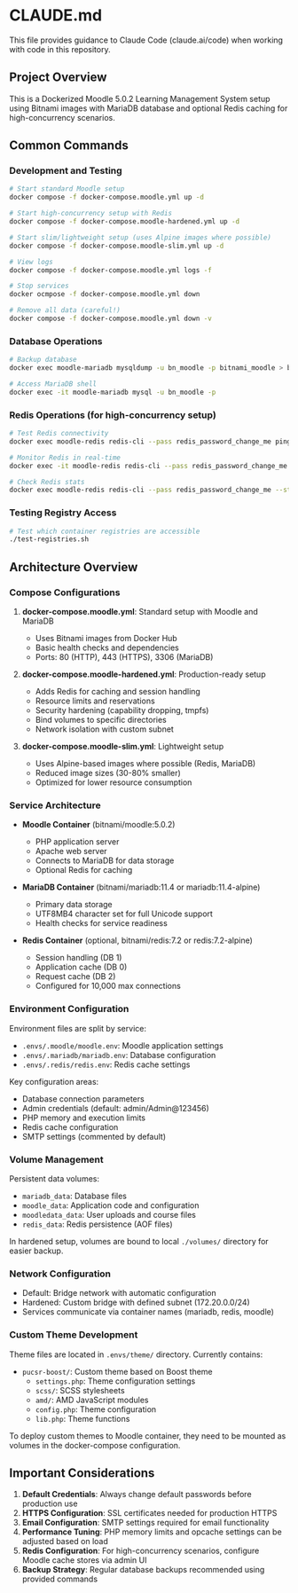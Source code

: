 # CLAUDE.md

This file provides guidance to Claude Code (claude.ai/code) when working with code in this repository.

## Project Overview

This is a Dockerized Moodle 5.0.2 Learning Management System setup using Bitnami images with MariaDB database and optional Redis caching for high-concurrency scenarios.

## Common Commands

### Development and Testing

```bash
# Start standard Moodle setup
docker compose -f docker-compose.moodle.yml up -d

# Start high-concurrency setup with Redis
docker compose -f docker-compose.moodle-hardened.yml up -d

# Start slim/lightweight setup (uses Alpine images where possible)
docker compose -f docker-compose.moodle-slim.yml up -d

# View logs
docker compose -f docker-compose.moodle.yml logs -f

# Stop services
docker ocmpose -f docker-compose.moodle.yml down

# Remove all data (careful!)
docker compose -f docker-compose.moodle.yml down -v
```

### Database Operations

```bash
# Backup database
docker exec moodle-mariadb mysqldump -u bn_moodle -p bitnami_moodle > backup.sql

# Access MariaDB shell
docker exec -it moodle-mariadb mysql -u bn_moodle -p
```

### Redis Operations (for high-concurrency setup)

```bash
# Test Redis connectivity
docker exec moodle-redis redis-cli --pass redis_password_change_me ping

# Monitor Redis in real-time
docker exec -it moodle-redis redis-cli --pass redis_password_change_me monitor

# Check Redis stats
docker exec moodle-redis redis-cli --pass redis_password_change_me --stat
```

### Testing Registry Access

```bash
# Test which container registries are accessible
./test-registries.sh
```

## Architecture Overview

### Compose Configurations

1. **docker-compose.moodle.yml**: Standard setup with Moodle and MariaDB
   - Uses Bitnami images from Docker Hub
   - Basic health checks and dependencies
   - Ports: 80 (HTTP), 443 (HTTPS), 3306 (MariaDB)

2. **docker-compose.moodle-hardened.yml**: Production-ready setup
   - Adds Redis for caching and session handling
   - Resource limits and reservations
   - Security hardening (capability dropping, tmpfs)
   - Bind volumes to specific directories
   - Network isolation with custom subnet

3. **docker-compose.moodle-slim.yml**: Lightweight setup
   - Uses Alpine-based images where possible (Redis, MariaDB)
   - Reduced image sizes (30-80% smaller)
   - Optimized for lower resource consumption

### Service Architecture

- **Moodle Container** (bitnami/moodle:5.0.2)
  - PHP application server
  - Apache web server
  - Connects to MariaDB for data storage
  - Optional Redis for caching

- **MariaDB Container** (bitnami/mariadb:11.4 or mariadb:11.4-alpine)
  - Primary data storage
  - UTF8MB4 character set for full Unicode support
  - Health checks for service readiness

- **Redis Container** (optional, bitnami/redis:7.2 or redis:7.2-alpine)
  - Session handling (DB 1)
  - Application cache (DB 0)
  - Request cache (DB 2)
  - Configured for 10,000 max connections

### Environment Configuration

Environment files are split by service:
- `.envs/.moodle/moodle.env`: Moodle application settings
- `.envs/.mariadb/mariadb.env`: Database configuration
- `.envs/.redis/redis.env`: Redis cache settings

Key configuration areas:
- Database connection parameters
- Admin credentials (default: admin/Admin@123456)
- PHP memory and execution limits
- Redis cache configuration
- SMTP settings (commented by default)

### Volume Management

Persistent data volumes:
- `mariadb_data`: Database files
- `moodle_data`: Application code and configuration
- `moodledata_data`: User uploads and course files
- `redis_data`: Redis persistence (AOF files)

In hardened setup, volumes are bound to local `./volumes/` directory for easier backup.

### Network Configuration

- Default: Bridge network with automatic configuration
- Hardened: Custom bridge with defined subnet (172.20.0.0/24)
- Services communicate via container names (mariadb, redis, moodle)

### Custom Theme Development

Theme files are located in `.envs/theme/` directory. Currently contains:
- `pucsr-boost/`: Custom theme based on Boost theme
  - `settings.php`: Theme configuration settings
  - `scss/`: SCSS stylesheets
  - `amd/`: AMD JavaScript modules
  - `config.php`: Theme configuration
  - `lib.php`: Theme functions

To deploy custom themes to Moodle container, they need to be mounted as volumes in the docker-compose configuration.

## Important Considerations

1. **Default Credentials**: Always change default passwords before production use
2. **HTTPS Configuration**: SSL certificates needed for production HTTPS
3. **Email Configuration**: SMTP settings required for email functionality
4. **Performance Tuning**: PHP memory limits and opcache settings can be adjusted based on load
5. **Redis Configuration**: For high-concurrency scenarios, configure Moodle cache stores via admin UI
6. **Backup Strategy**: Regular database backups recommended using provided commands
